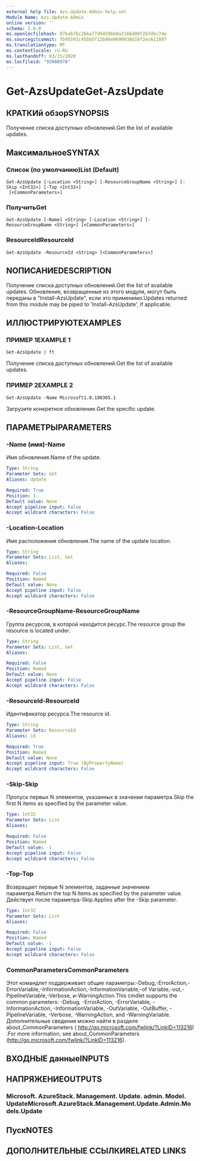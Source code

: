 ```yaml
---
external help file: Azs.Update.Admin-help.xml
Module Name: Azs.Update.Admin
online version: ''
schema: 2.0.0
ms.openlocfilehash: 87bab7bc266a77d9459bb0a3166d09f2b7d6c7de
ms.sourcegitcommit: fb95591c45bb5f12b98e0690938d18f2ec611897
ms.translationtype: MT
ms.contentlocale: ru-RU
ms.lasthandoff: 03/15/2020
ms.locfileid: "93908978"
---
```

# <span data-ttu-id="7fd9d-101">Get-AzsUpdate</span><span class="sxs-lookup"><span data-stu-id="7fd9d-101">Get-AzsUpdate</span></span>

## <span data-ttu-id="7fd9d-102">КРАТКИй обзор</span><span class="sxs-lookup"><span data-stu-id="7fd9d-102">SYNOPSIS</span></span>
<span data-ttu-id="7fd9d-103">Получение списка доступных обновлений.</span><span class="sxs-lookup"><span data-stu-id="7fd9d-103">Get the list of available updates.</span></span>

## <span data-ttu-id="7fd9d-104">Максимальное</span><span class="sxs-lookup"><span data-stu-id="7fd9d-104">SYNTAX</span></span>

### <span data-ttu-id="7fd9d-105">Список (по умолчанию)</span><span class="sxs-lookup"><span data-stu-id="7fd9d-105">List (Default)</span></span>
```
Get-AzsUpdate [-Location <String>] [-ResourceGroupName <String>] [-Skip <Int32>] [-Top <Int32>]
 [<CommonParameters>]
```

### <span data-ttu-id="7fd9d-106">Получить</span><span class="sxs-lookup"><span data-stu-id="7fd9d-106">Get</span></span>
```
Get-AzsUpdate [-Name] <String> [-Location <String>] [-ResourceGroupName <String>] [<CommonParameters>]
```

### <span data-ttu-id="7fd9d-107">ResourceId</span><span class="sxs-lookup"><span data-stu-id="7fd9d-107">ResourceId</span></span>
```
Get-AzsUpdate -ResourceId <String> [<CommonParameters>]
```

## <span data-ttu-id="7fd9d-108">NОПИСАНИЕ</span><span class="sxs-lookup"><span data-stu-id="7fd9d-108">DESCRIPTION</span></span>
<span data-ttu-id="7fd9d-109">Получение списка доступных обновлений.</span><span class="sxs-lookup"><span data-stu-id="7fd9d-109">Get the list of available updates.</span></span> <span data-ttu-id="7fd9d-110">Обновления, возвращенные из этого модуля, могут быть переданы в "Install-AzsUpdate", если это применимо.</span><span class="sxs-lookup"><span data-stu-id="7fd9d-110">Updates returned from this module may be piped to 'Install-AzsUpdate', if applicable.</span></span>

## <span data-ttu-id="7fd9d-111">ИЛЛЮСТРИРУЮТ</span><span class="sxs-lookup"><span data-stu-id="7fd9d-111">EXAMPLES</span></span>

### <span data-ttu-id="7fd9d-112">ПРИМЕР 1</span><span class="sxs-lookup"><span data-stu-id="7fd9d-112">EXAMPLE 1</span></span>
```
Get-AzsUpdate | ft
```

<span data-ttu-id="7fd9d-113">Получение списка доступных обновлений.</span><span class="sxs-lookup"><span data-stu-id="7fd9d-113">Get the list of available updates.</span></span>

### <span data-ttu-id="7fd9d-114">ПРИМЕР 2</span><span class="sxs-lookup"><span data-stu-id="7fd9d-114">EXAMPLE 2</span></span>
```
Get-AzsUpdate -Name Microsoft1.0.180305.1
```

<span data-ttu-id="7fd9d-115">Загрузите конкретное обновление.</span><span class="sxs-lookup"><span data-stu-id="7fd9d-115">Get the specific update.</span></span>

## <span data-ttu-id="7fd9d-116">ПАРАМЕТРЫ</span><span class="sxs-lookup"><span data-stu-id="7fd9d-116">PARAMETERS</span></span>

### <span data-ttu-id="7fd9d-117">-Name (имя)</span><span class="sxs-lookup"><span data-stu-id="7fd9d-117">-Name</span></span>
<span data-ttu-id="7fd9d-118">Имя обновления.</span><span class="sxs-lookup"><span data-stu-id="7fd9d-118">Name of the update.</span></span>

```yaml
Type: String
Parameter Sets: Get
Aliases: Update

Required: True
Position: 1
Default value: None
Accept pipeline input: False
Accept wildcard characters: False
```

### <span data-ttu-id="7fd9d-119">-Location</span><span class="sxs-lookup"><span data-stu-id="7fd9d-119">-Location</span></span>
<span data-ttu-id="7fd9d-120">Имя расположения обновления.</span><span class="sxs-lookup"><span data-stu-id="7fd9d-120">The name of the update location.</span></span>

```yaml
Type: String
Parameter Sets: List, Get
Aliases:

Required: False
Position: Named
Default value: None
Accept pipeline input: False
Accept wildcard characters: False
```

### <span data-ttu-id="7fd9d-121">-ResourceGroupName</span><span class="sxs-lookup"><span data-stu-id="7fd9d-121">-ResourceGroupName</span></span>
<span data-ttu-id="7fd9d-122">Группа ресурсов, в которой находится ресурс.</span><span class="sxs-lookup"><span data-stu-id="7fd9d-122">The resource group the resource is located under.</span></span>

```yaml
Type: String
Parameter Sets: List, Get
Aliases:

Required: False
Position: Named
Default value: None
Accept pipeline input: False
Accept wildcard characters: False
```

### <span data-ttu-id="7fd9d-123">-ResourceId</span><span class="sxs-lookup"><span data-stu-id="7fd9d-123">-ResourceId</span></span>
<span data-ttu-id="7fd9d-124">Идентификатор ресурса.</span><span class="sxs-lookup"><span data-stu-id="7fd9d-124">The resource id.</span></span>

```yaml
Type: String
Parameter Sets: ResourceId
Aliases: id

Required: True
Position: Named
Default value: None
Accept pipeline input: True (ByPropertyName)
Accept wildcard characters: False
```

### <span data-ttu-id="7fd9d-125">-Skip</span><span class="sxs-lookup"><span data-stu-id="7fd9d-125">-Skip</span></span>
<span data-ttu-id="7fd9d-126">Пропуск первых N элементов, указанных в значении параметра.</span><span class="sxs-lookup"><span data-stu-id="7fd9d-126">Skip the first N items as specified by the parameter value.</span></span>

```yaml
Type: Int32
Parameter Sets: List
Aliases:

Required: False
Position: Named
Default value: -1
Accept pipeline input: False
Accept wildcard characters: False
```

### <span data-ttu-id="7fd9d-127">-Top</span><span class="sxs-lookup"><span data-stu-id="7fd9d-127">-Top</span></span>
<span data-ttu-id="7fd9d-128">Возвращает первые N элементов, заданные значением параметра.</span><span class="sxs-lookup"><span data-stu-id="7fd9d-128">Return the top N items as specified by the parameter value.</span></span>
<span data-ttu-id="7fd9d-129">Действует после параметра-Skip.</span><span class="sxs-lookup"><span data-stu-id="7fd9d-129">Applies after the -Skip parameter.</span></span>

```yaml
Type: Int32
Parameter Sets: List
Aliases:

Required: False
Position: Named
Default value: -1
Accept pipeline input: False
Accept wildcard characters: False
```

### <span data-ttu-id="7fd9d-130">CommonParameters</span><span class="sxs-lookup"><span data-stu-id="7fd9d-130">CommonParameters</span></span>
<span data-ttu-id="7fd9d-131">Этот командлет поддерживает общие параметры:-Debug,-ErrorAction,-ErrorVariable,-InformationAction,-InformationVariable,-of Variable,-out,-PipelineVariable,-Verbose, и-WarningAction.</span><span class="sxs-lookup"><span data-stu-id="7fd9d-131">This cmdlet supports the common parameters: -Debug, -ErrorAction, -ErrorVariable, -InformationAction, -InformationVariable, -OutVariable, -OutBuffer, -PipelineVariable, -Verbose, -WarningAction, and -WarningVariable.</span></span> <span data-ttu-id="7fd9d-132">Дополнительные сведения можно найти в разделе about_CommonParameters ( http://go.microsoft.com/fwlink/?LinkID=113216) .</span><span class="sxs-lookup"><span data-stu-id="7fd9d-132">For more information, see about_CommonParameters (http://go.microsoft.com/fwlink/?LinkID=113216).</span></span>

## <span data-ttu-id="7fd9d-133">ВХОДНЫЕ данные</span><span class="sxs-lookup"><span data-stu-id="7fd9d-133">INPUTS</span></span>

## <span data-ttu-id="7fd9d-134">НАПРЯЖЕНИЕ</span><span class="sxs-lookup"><span data-stu-id="7fd9d-134">OUTPUTS</span></span>

### <span data-ttu-id="7fd9d-135">Microsoft. AzureStack. Management. Update. admin. Model. Update</span><span class="sxs-lookup"><span data-stu-id="7fd9d-135">Microsoft.AzureStack.Management.Update.Admin.Models.Update</span></span>

## <span data-ttu-id="7fd9d-136">Пуск</span><span class="sxs-lookup"><span data-stu-id="7fd9d-136">NOTES</span></span>

## <span data-ttu-id="7fd9d-137">ДОПОЛНИТЕЛЬНЫЕ ССЫЛКИ</span><span class="sxs-lookup"><span data-stu-id="7fd9d-137">RELATED LINKS</span></span>
